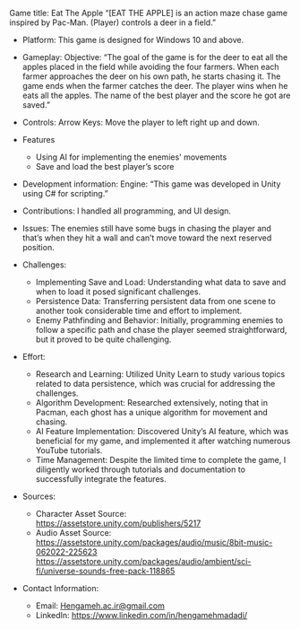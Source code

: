   Game title: Eat The Apple
    “[EAT THE APPLE] is an action maze chase game inspired by Pac-Man. (Player) controls a deer in a field.” 

  -  Platform:
     This game is designed for Windows 10 and above. 

  -  Gameplay:
     Objective:
     “The goal of the game is for the deer to eat all the apples placed in the field while avoiding the four farmers. When each farmer approaches the deer on his own path, he starts chasing it. The game ends when      the farmer catches the deer. The player wins when he eats all the apples. The name of the best player and the score he got are saved.”

 -  Controls:
     Arrow Keys: Move the player to left right up and down.

 - Features
   - Using AI for implementing the enemies' movements 
   - Save and load the best player’s score

 - Development information:
     Engine:
    “This game was developed in Unity using C# for scripting.”

 - Contributions:
   I handled all programming, and UI design.

 - Issues: 
   The enemies still have some bugs in chasing the player and that’s when they hit a wall and can’t move toward the next reserved position.   

 - Challenges:
   - Implementing Save and Load: Understanding what data to save and when to load it posed significant challenges.
   - Persistence Data: Transferring persistent data from one scene to another took considerable time and effort to implement.
   - Enemy Pathfinding and Behavior: Initially, programming enemies to follow a specific path and chase the player seemed straightforward, but it proved to be quite challenging.
   
 - Effort:
   - Research and Learning: Utilized Unity Learn to study various topics related to data persistence, which was crucial for addressing the challenges.
   - Algorithm Development: Researched extensively, noting that in Pacman, each ghost has a unique algorithm for movement and chasing.
   - AI Feature Implementation: Discovered Unity’s AI feature, which was beneficial for my game, and implemented it after watching numerous YouTube tutorials.
   - Time Management: Despite the limited time to complete the game, I diligently worked through tutorials and documentation to successfully integrate the features.

 - Sources:
    - Character Asset Source:
       https://assetstore.unity.com/publishers/5217
    - Audio Asset Source: 
       https://assetstore.unity.com/packages/audio/music/8bit-music-062022-225623
       https://assetstore.unity.com/packages/audio/ambient/sci-fi/universe-sounds-free-pack-118865
   
 - Contact Information:
   - Email: Hengameh.ac.ir@gmail.com 
   - LinkedIn: https://www.linkedin.com/in/hengamehmadadi/
